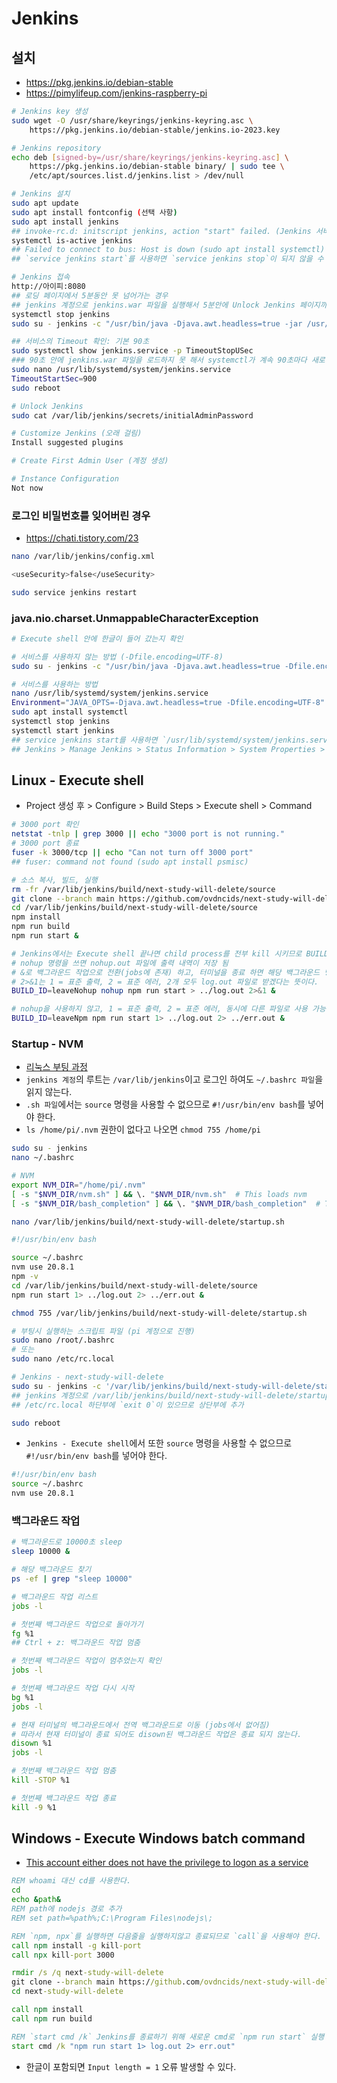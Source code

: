 # Jenkins

## 설치
* https://pkg.jenkins.io/debian-stable
* https://pimylifeup.com/jenkins-raspberry-pi
```sh
# Jenkins key 생성
sudo wget -O /usr/share/keyrings/jenkins-keyring.asc \
    https://pkg.jenkins.io/debian-stable/jenkins.io-2023.key

# Jenkins repository
echo deb [signed-by=/usr/share/keyrings/jenkins-keyring.asc] \
    https://pkg.jenkins.io/debian-stable binary/ | sudo tee \
    /etc/apt/sources.list.d/jenkins.list > /dev/null

# Jenkins 설치
sudo apt update
sudo apt install fontconfig (선택 사항)
sudo apt install jenkins
## invoke-rc.d: initscript jenkins, action "start" failed. (Jenkins 서버 실행 오류 나올 수 있음)
systemctl is-active jenkins
## Failed to connect to bus: Host is down (sudo apt install systemctl)
## `service jenkins start`를 사용하면 `service jenkins stop`이 되지 않을 수 있다.

# Jenkins 접속
http://아이피:8080
## 로딩 페이지에서 5분동안 못 넘어가는 경우
## jenkins 계정으로 jenkins.war 파일을 실행해서 5분안에 Unlock Jenkins 페이지까지 이동 되는지 확인
systemctl stop jenkins
sudo su - jenkins -c "/usr/bin/java -Djava.awt.headless=true -jar /usr/share/java/jenkins.war --webroot=/var/cache/jenkins/war --httpPort=8080"

## 서비스의 Timeout 확인: 기본 90초
sudo systemctl show jenkins.service -p TimeoutStopUSec
### 90초 안에 jenkins.war 파일을 로드하지 못 해서 systemctl가 계속 90초마다 새로 시작 시킴 (900초로 수정)
sudo nano /usr/lib/systemd/system/jenkins.service
TimeoutStartSec=900
sudo reboot

# Unlock Jenkins
sudo cat /var/lib/jenkins/secrets/initialAdminPassword

# Customize Jenkins (오래 걸림)
Install suggested plugins

# Create First Admin User (계정 생성)

# Instance Configuration
Not now
```

### 로그인 비밀번호를 잊어버린 경우
* https://chati.tistory.com/23
```sh
nano /var/lib/jenkins/config.xml

<useSecurity>false</useSecurity>

sudo service jenkins restart
```

### java.nio.charset.UnmappableCharacterException
```sh
# Execute shell 안에 한글이 들어 갔는지 확인

# 서비스를 사용하지 않는 방법 (-Dfile.encoding=UTF-8)
sudo su - jenkins -c "/usr/bin/java -Djava.awt.headless=true -Dfile.encoding=UTF-8 -jar /usr/share/java/jenkins.war --webroot=/var/cache/jenkins/war --httpPort=8080"

# 서비스를 사용하는 방법
nano /usr/lib/systemd/system/jenkins.service
Environment="JAVA_OPTS=-Djava.awt.headless=true -Dfile.encoding=UTF-8"
sudo apt install systemctl
systemctl stop jenkins
systemctl start jenkins
## service jenkins start를 사용하면 `/usr/lib/systemd/system/jenkins.service` 설정이 적용 안될 수 있다.
## Jenkins > Manage Jenkins > Status Information > System Properties > file.encoding > UTF-8 적용 되었는지 확인
```
<!--
systemctl daemon-reload
systemctl restart jenkins.service
* systemctl daemon-reload Failed to connect to bus: Host is down
* https://wiki.terzeron.com/OS_%EC%9D%BC%EB%B0%98_%EC%8B%9C%EC%8A%A4%ED%85%9C/Docker/container%EC%97%90%EC%84%9C_systemctl_%EB%AA%85%EB%A0%B9_%EC%82%AC%EC%9A%A9%EC%8B%9C_Failed_to_get_D-Bus_connection_Operation_not_permitted_%EC%97%90%EB%9F%AC_%ED%95%B4%EA%B2%B0%ED%95%98%EA%B8%B0#google_vignette
-->

## Linux - Execute shell
* Project 생성 후 > Configure > Build Steps > Execute shell > Command
```sh
# 3000 port 확인
netstat -tnlp | grep 3000 || echo "3000 port is not running."
# 3000 port 종료
fuser -k 3000/tcp || echo "Can not turn off 3000 port"
## fuser: command not found (sudo apt install psmisc)

# 소스 복사, 빌드, 실행
rm -fr /var/lib/jenkins/build/next-study-will-delete/source
git clone --branch main https://github.com/ovdncids/next-study-will-delete.git /var/lib/jenkins/build/next-study-will-delete/source
cd /var/lib/jenkins/build/next-study-will-delete/source
npm install
npm run build
npm run start &
```
```sh
# Jenkins에서는 Execute shell 끝나면 child process를 전부 kill 시키므로 BUILD_ID를 사용해서 kill을 회피한다.
# nohup 명령을 쓰면 nohup.out 파일에 출력 내역이 저장 됨
# &로 백그라운드 작업으로 전환(jobs에 존재) 하고, 터미널을 종료 하면 해당 백그라운드 명령은 죽이지 않는다.
# 2>&1는 1 = 표준 출력, 2 = 표준 에러, 2개 모두 log.out 파일로 받겠다는 뜻이다.
BUILD_ID=leaveNohup nohup npm run start > ../log.out 2>&1 &

# nohup을 사용하지 않고, 1 = 표준 출력, 2 = 표준 에러, 동시에 다른 파일로 사용 가능하다.
BUILD_ID=leaveNpm npm run start 1> ../log.out 2> ../err.out &
```

### Startup - NVM
* [리눅스 부팅 과정](https://eine.tistory.com/entry/%EB%A6%AC%EB%88%85%EC%8A%A4-%EB%B6%80%ED%8C%85%EA%B3%BC%EC%A0%95%EA%B3%BC-%EB%B6%80%ED%8C%85%EC%8B%9C-%EB%A7%88%EB%8B%A4-%EC%8A%A4%ED%81%AC%EB%A6%BD%ED%8A%B8-%EC%8B%A4%ED%96%89Startup-Script)
* `jenkins 계정`의 루트는 `/var/lib/jenkins`이고 로그인 하여도 `~/.bashrc 파일`을 읽지 않는다.
* `.sh 파일`에서는 `source` 명령을 사용할 수 없으므로 `#!/usr/bin/env bash`를 넣어야 한다.
* `ls /home/pi/.nvm` 권한이 없다고 나오면 `chmod 755 /home/pi`
```sh
sudo su - jenkins
nano ~/.bashrc

# NVM
export NVM_DIR="/home/pi/.nvm"
[ -s "$NVM_DIR/nvm.sh" ] && \. "$NVM_DIR/nvm.sh"  # This loads nvm
[ -s "$NVM_DIR/bash_completion" ] && \. "$NVM_DIR/bash_completion"  # This loads nvm bash_completion
```
```sh
nano /var/lib/jenkins/build/next-study-will-delete/startup.sh

#!/usr/bin/env bash

source ~/.bashrc
nvm use 20.8.1
npm -v
cd /var/lib/jenkins/build/next-study-will-delete/source
npm run start 1> ../log.out 2> ../err.out &
```
```sh
chmod 755 /var/lib/jenkins/build/next-study-will-delete/startup.sh
```
```sh
# 부팅시 실행하는 스크립트 파일 (pi 계정으로 진행)
sudo nano /root/.bashrc
# 또는
sudo nano /etc/rc.local

# Jenkins - next-study-will-delete
sudo su - jenkins -c '/var/lib/jenkins/build/next-study-will-delete/startup.sh'
## jenkins 계정으로 /var/lib/jenkins/build/next-study-will-delete/startup.sh 파일 실행
## /etc/rc.local 하단부에 `exit 0`이 있으므로 상단부에 추가

sudo reboot
```

* `Jenkins - Execute shell`에서 또한 `source` 명령을 사용할 수 없으므로 `#!/usr/bin/env bash`를 넣어야 한다.
```sh
#!/usr/bin/env bash
source ~/.bashrc
nvm use 20.8.1
```

### 백그라운드 작업
```sh
# 백그라운드로 10000초 sleep
sleep 10000 &

# 해당 백그라운드 찾기
ps -ef | grep "sleep 10000"

# 백그라운드 작업 리스트
jobs -l

# 첫번째 백그라운드 작업으로 돌아가기
fg %1
## Ctrl + z: 백그라운드 작업 멈춤

# 첫번째 백그라운드 작업이 멈추었는지 확인
jobs -l

# 첫번째 백그라운드 작업 다시 시작
bg %1
jobs -l

# 현재 터미널의 백그라운드에서 전역 백그라운드로 이동 (jobs에서 없어짐)
# 따라서 현재 터미널이 종료 되어도 disown된 백그라운드 작업은 종료 되지 않는다.
disown %1
jobs -l

# 첫번째 백그라운드 작업 멈춤
kill -STOP %1

# 첫번째 백그라운드 작업 종료
kill -9 %1
```

## Windows - Execute Windows batch command
* [This account either does not have the privilege to logon as a service](https://stackoverflow.com/questions/63410442/jenkins-installation-windows-10-service-logon-credentials)
```cmd
REM whoami 대신 cd를 사용한다.
cd
echo &path&
REM path에 nodejs 경로 추가
REM set path=%path%;C:\Program Files\nodejs\;

REM `npm, npx`를 실행하면 다음줄을 실행하지않고 종료되므로 `call`을 사용해야 한다.
call npm install -g kill-port
call npx kill-port 3000

rmdir /s /q next-study-will-delete
git clone --branch main https://github.com/ovdncids/next-study-will-delete.git
cd next-study-will-delete

call npm install
call npm run build

REM `start cmd /k` Jenkins를 종료하기 위해 새로운 cmd로 `npm run start` 실행
start cmd /k "npm run start 1> log.out 2> err.out"
```
* 한글이 포함되면 `Input length = 1` 오류 발생할 수 있다.

